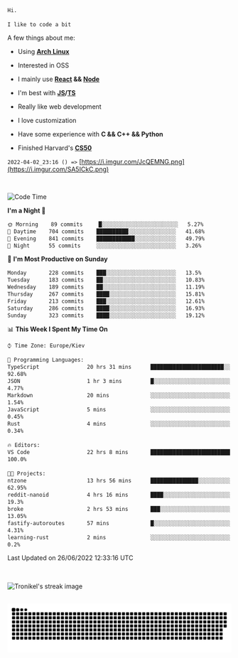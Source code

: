 ```
Hi.

I like to code a bit
```

A few things about me:

-   Using **[Arch Linux](https://archlinux.org/)**

-   Interested in OSS

-   I mainly use **[React](https://reactjs.org/) && [Node](https://nodejs.org/en/)**

-   I'm best with **[JS](https://www.javascript.com/)/[TS](https://www.typescriptlang.org/)**

-   Really like web development

-   I love customization

-   Have some experience with **C && C++ && Python**

-   Finished Harvard's **[CS50](https://cs50.harvard.edu)**

`2022-04-02_23:16 () =>` [https://i.imgur.com/JcQEMNG.png](https://i.imgur.com/SA5ICkC.png)

<br>

<!--START_SECTION:waka-->
![Code Time](http://img.shields.io/badge/Code%20Time-725%20hrs%208%20mins-blue)

**I'm a Night 🦉** 

```text
🌞 Morning    89 commits     █░░░░░░░░░░░░░░░░░░░░░░░░   5.27% 
🌆 Daytime    704 commits    ██████████░░░░░░░░░░░░░░░   41.68% 
🌃 Evening    841 commits    ████████████░░░░░░░░░░░░░   49.79% 
🌙 Night      55 commits     ░░░░░░░░░░░░░░░░░░░░░░░░░   3.26%

```
📅 **I'm Most Productive on Sunday** 

```text
Monday       228 commits    ███░░░░░░░░░░░░░░░░░░░░░░   13.5% 
Tuesday      183 commits    ██░░░░░░░░░░░░░░░░░░░░░░░   10.83% 
Wednesday    189 commits    ██░░░░░░░░░░░░░░░░░░░░░░░   11.19% 
Thursday     267 commits    ████░░░░░░░░░░░░░░░░░░░░░   15.81% 
Friday       213 commits    ███░░░░░░░░░░░░░░░░░░░░░░   12.61% 
Saturday     286 commits    ████░░░░░░░░░░░░░░░░░░░░░   16.93% 
Sunday       323 commits    ████░░░░░░░░░░░░░░░░░░░░░   19.12%

```


📊 **This Week I Spent My Time On** 

```text
⌚︎ Time Zone: Europe/Kiev

💬 Programming Languages: 
TypeScript               20 hrs 31 mins      ███████████████████████░░   92.68% 
JSON                     1 hr 3 mins         █░░░░░░░░░░░░░░░░░░░░░░░░   4.77% 
Markdown                 20 mins             ░░░░░░░░░░░░░░░░░░░░░░░░░   1.54% 
JavaScript               5 mins              ░░░░░░░░░░░░░░░░░░░░░░░░░   0.45% 
Rust                     4 mins              ░░░░░░░░░░░░░░░░░░░░░░░░░   0.34%

🔥 Editors: 
VS Code                  22 hrs 8 mins       █████████████████████████   100.0%

🐱‍💻 Projects: 
ntzone                   13 hrs 56 mins      ███████████████░░░░░░░░░░   62.95% 
reddit-nanoid            4 hrs 16 mins       ████░░░░░░░░░░░░░░░░░░░░░   19.3% 
broke                    2 hrs 53 mins       ███░░░░░░░░░░░░░░░░░░░░░░   13.05% 
fastify-autoroutes       57 mins             █░░░░░░░░░░░░░░░░░░░░░░░░   4.31% 
learning-rust            2 mins              ░░░░░░░░░░░░░░░░░░░░░░░░░   0.2%

```


 Last Updated on 26/06/2022 12:33:16 UTC
<!--END_SECTION:waka-->

<br>

<p><img align="center" src="https://github-readme-streak-stats.herokuapp.com/?user=Tronikelis&theme=dark" alt="Tronikel's streak image" /></p>

<br>

<img title="" src="https://raw.githubusercontent.com/Tronikelis/Tronikelis/output/github-contribution-grid-snake.svg" alt="very cool snake thingey" data-align="left">
